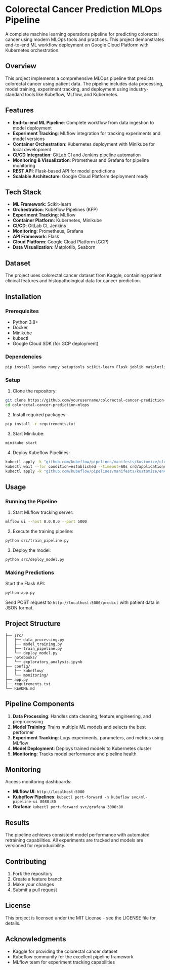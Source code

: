 # Colorectal Cancer Prediction MLOps Pipeline

A complete machine learning operations pipeline for predicting colorectal cancer using modern MLOps tools and practices. This project demonstrates end-to-end ML workflow deployment on Google Cloud Platform with Kubernetes orchestration.

## Overview

This project implements a comprehensive MLOps pipeline that predicts colorectal cancer using patient data. The pipeline includes data processing, model training, experiment tracking, and deployment using industry-standard tools like Kubeflow, MLflow, and Kubernetes.

## Features

- **End-to-end ML Pipeline**: Complete workflow from data ingestion to model deployment
- **Experiment Tracking**: MLflow integration for tracking experiments and model versions
- **Container Orchestration**: Kubernetes deployment with Minikube for local development
- **CI/CD Integration**: GitLab CI and Jenkins pipeline automation
- **Monitoring & Visualization**: Prometheus and Grafana for pipeline monitoring
- **REST API**: Flask-based API for model predictions
- **Scalable Architecture**: Google Cloud Platform deployment ready

## Tech Stack

- **ML Framework**: Scikit-learn
- **Orchestration**: Kubeflow Pipelines (KFP)
- **Experiment Tracking**: MLflow
- **Container Platform**: Kubernetes, Minikube
- **CI/CD**: GitLab CI, Jenkins
- **Monitoring**: Prometheus, Grafana
- **API Framework**: Flask
- **Cloud Platform**: Google Cloud Platform (GCP)
- **Data Visualization**: Matplotlib, Seaborn

## Dataset

The project uses colorectal cancer dataset from Kaggle, containing patient clinical features and histopathological data for cancer prediction.

## Installation

### Prerequisites
- Python 3.8+
- Docker
- Minikube
- kubectl
- Google Cloud SDK (for GCP deployment)

### Dependencies
```bash
pip install pandas numpy setuptools scikit-learn Flask joblib matplotlib seaborn mlflow kfp
```

### Setup
1. Clone the repository:
```bash
git clone https://github.com/yourusername/colorectal-cancer-prediction-mlops.git
cd colorectal-cancer-prediction-mlops
```

2. Install required packages:
```bash
pip install -r requirements.txt
```

3. Start Minikube:
```bash
minikube start
```

4. Deploy Kubeflow Pipelines:
```bash
kubectl apply -k "github.com/kubeflow/pipelines/manifests/kustomize/cluster-scoped-resources?ref=1.8.5"
kubectl wait --for condition=established --timeout=60s crd/applications.app.k8s.io
kubectl apply -k "github.com/kubeflow/pipelines/manifests/kustomize/env/platform-agnostic-pns?ref=1.8.5"
```

## Usage

### Running the Pipeline
1. Start MLflow tracking server:
```bash
mlflow ui --host 0.0.0.0 --port 5000
```

2. Execute the training pipeline:
```bash
python src/train_pipeline.py
```

3. Deploy the model:
```bash
python src/deploy_model.py
```

### Making Predictions
Start the Flask API:
```bash
python app.py
```

Send POST request to `http://localhost:5000/predict` with patient data in JSON format.

## Project Structure
```
├── src/
│   ├── data_processing.py
│   ├── model_training.py
│   ├── train_pipeline.py
│   └── deploy_model.py
├── notebooks/
│   └── exploratory_analysis.ipynb
├── config/
│   ├── kubeflow/
│   └── monitoring/
├── app.py
├── requirements.txt
└── README.md
```

## Pipeline Components

1. **Data Processing**: Handles data cleaning, feature engineering, and preprocessing
2. **Model Training**: Trains multiple ML models and selects the best performer
3. **Experiment Tracking**: Logs experiments, parameters, and metrics using MLflow
4. **Model Deployment**: Deploys trained models to Kubernetes cluster
5. **Monitoring**: Tracks model performance and pipeline health

## Monitoring

Access monitoring dashboards:
- **MLflow UI**: `http://localhost:5000`
- **Kubeflow Pipelines**: `kubectl port-forward -n kubeflow svc/ml-pipeline-ui 8080:80`
- **Grafana**: `kubectl port-forward svc/grafana 3000:80`

## Results

The pipeline achieves consistent model performance with automated retraining capabilities. All experiments are tracked and models are versioned for reproducibility.

## Contributing

1. Fork the repository
2. Create a feature branch
3. Make your changes
4. Submit a pull request

## License

This project is licensed under the MIT License - see the LICENSE file for details.

## Acknowledgments

- Kaggle for providing the colorectal cancer dataset
- Kubeflow community for the excellent pipeline framework
- MLflow team for experiment tracking capabilities
